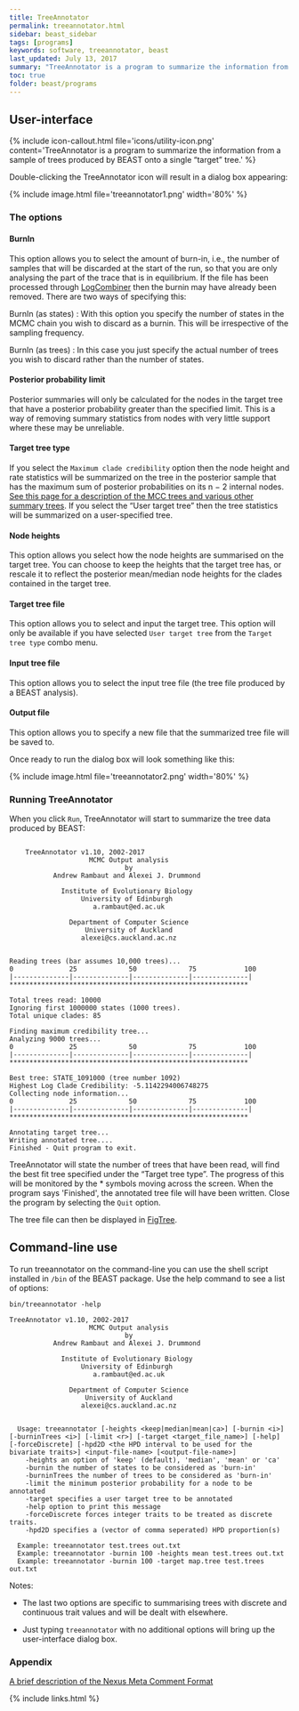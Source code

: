 ```yaml
---
title: TreeAnnotator
permalink: treeannotator.html
sidebar: beast_sidebar
tags: [programs]
keywords: software, treeannotator, beast
last_updated: July 13, 2017
summary: "TreeAnnotator is a program to summarize the information from a sample of trees produced by BEAST onto a single “target” tree. The summary information includes the posterior probabilities of the nodes in the target tree, the posterior estimates and HPD limits of the node heights and (in the case of a relaxed molecular clock model) the rates."
toc: true
folder: beast/programs
---
```


## User-interface

{% include icon-callout.html file='icons/utility-icon.png' content='TreeAnnotator is a program to summarize the information from a sample of trees produced by BEAST onto a single “target” tree.' %}

Double-clicking the TreeAnnotator icon will result in a dialog box appearing:

{% include image.html file='treeannotator1.png' width='80%' %}

### The options

#### BurnIn

This option allows you to select the amount of burn-in, i.e., the number of samples that will be discarded at the start of the run, so that you are only analysing the part of the trace that is in equilibrium. If the file has been processed through [LogCombiner](logcombiner) then the burnin may have already been removed. There are two ways of specifying this:

BurnIn (as states)
: With this option you specify the number of states in the MCMC chain you wish to discard as a burnin. This will be irrespective of the sampling frequency.

BurnIn (as trees)
: In this case you just specify the actual number of trees you wish to discard rather than the number of states.

#### Posterior probability limit

Posterior summaries will only be calculated for the nodes in the target tree that have a posterior probability greater than the specified limit. This is a way of removing summary statistics from nodes with very little support where these may be unreliable.

#### Target tree type

If you select the `Maximum clade credibility` option then the node height and rate statistics will be summarized on the tree in the posterior sample that has the maximum sum of posterior probabilities on its n − 2 internal nodes.
[See this page for a description of the MCC trees and various other summary trees](summarizing_trees).
If you select the “User target tree” then the tree statistics will be summarized on a user-specified tree. 

#### Node heights

This option allows you select how the node heights are summarised on the target tree. 
You can choose to keep the heights that the target tree has, or rescale it to reflect the posterior mean/median node heights for the clades contained in the target tree.

#### Target tree file

This option allows you to select and input the target tree. 
This option will only be available if you have selected `User target tree` from the `Target tree type` combo menu.

#### Input tree file

This option allows you to select the input tree file (the tree file produced by a BEAST analysis).

#### Output file

This option allows you to specify a new file that the summarized tree file will be saved to.

Once ready to run the dialog box will look something like this:

{% include image.html file='treeannotator2.png' width='80%' %}

### Running TreeAnnotator

When you click `Run`, TreeAnnotator will start to summarize the tree data produced by BEAST:

```

    TreeAnnotator v1.10, 2002-2017
                    MCMC Output analysis
                             by
           Andrew Rambaut and Alexei J. Drummond

             Institute of Evolutionary Biology
                  University of Edinburgh
                     a.rambaut@ed.ac.uk

               Department of Computer Science
                   University of Auckland
                  alexei@cs.auckland.ac.nz


Reading trees (bar assumes 10,000 trees)...
0              25             50             75            100
|--------------|--------------|--------------|--------------|
************************************************************

Total trees read: 10000
Ignoring first 1000000 states (1000 trees).
Total unique clades: 85

Finding maximum credibility tree...
Analyzing 9000 trees...
0              25             50             75            100
|--------------|--------------|--------------|--------------|
************************************************************

Best tree: STATE_1091000 (tree number 1092)
Highest Log Clade Credibility: -5.1142294006748275
Collecting node information...
0              25             50             75            100
|--------------|--------------|--------------|--------------|
************************************************************

Annotating target tree...
Writing annotated tree....
Finished - Quit program to exit.
```

TreeAnnotator will state the number of trees that have been read, will find the best fit tree specified under the “Target tree type”.
The progress of this will be monitored by the * symbols moving across the screen.
When the program says 'Finished', the annotated tree file will have been written. Close the program by selecting the `Quit` option.

The tree file can then be displayed in [FigTree](figtree).

## Command-line use

To run treeannotator on the command-line you can use the shell script installed in `/bin` of the BEAST package. Use the help command to see a list of options:

```bin/treeannotator -help```


```
TreeAnnotator v1.10, 2002-2017
                    MCMC Output analysis
                             by
           Andrew Rambaut and Alexei J. Drummond

             Institute of Evolutionary Biology
                  University of Edinburgh
                     a.rambaut@ed.ac.uk

               Department of Computer Science
                   University of Auckland
                  alexei@cs.auckland.ac.nz


  Usage: treeannotator [-heights <keep|median|mean|ca>] [-burnin <i>] [-burninTrees <i>] [-limit <r>] [-target <target_file_name>] [-help] [-forceDiscrete] [-hpd2D <the HPD interval to be used for the bivariate traits>] <input-file-name> [<output-file-name>]
    -heights an option of 'keep' (default), 'median', 'mean' or 'ca'
    -burnin the number of states to be considered as 'burn-in'
    -burninTrees the number of trees to be considered as 'burn-in'
    -limit the minimum posterior probability for a node to be annotated
    -target specifies a user target tree to be annotated
    -help option to print this message
    -forceDiscrete forces integer traits to be treated as discrete traits.
    -hpd2D specifies a (vector of comma seperated) HPD proportion(s)

  Example: treeannotator test.trees out.txt
  Example: treeannotator -burnin 100 -heights mean test.trees out.txt
  Example: treeannotator -burnin 100 -target map.tree test.trees out.txt

```

Notes:

- The last two options are specific to summarising trees with discrete and continuous trait values and will be dealt with elsewhere.

- Just typing `treeannotator` with no additional options will bring up the user-interface dialog box.

### Appendix

[A brief description of the Nexus Meta Comment Format](nexus_metacomments)

{% include links.html %}